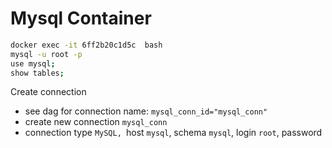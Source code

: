 # Mysql Container

```bash
docker exec -it 6ff2b20c1d5c  bash
mysql -u root -p
use mysql;
show tables;
```

Create connection

- see dag for connection name:  `mysql_conn_id="mysql_conn"` 
- create new connection `mysql_conn`
- connection type `MySQL, `host `mysql`, schema `mysql`, login `root`, password